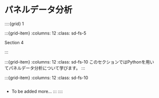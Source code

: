 # パネルデータ分析


::::{grid} 1

:::{grid-item}
:columns: 12
:class: sd-fs-5

Section 4

:::

:::{grid-item}
:columns: 12
:class: sd-fs-10
このセクションではPythonを用いてパネルデータ分析について学びます。
:::

:::{grid-item}
:columns: 12
:class: sd-fs-10

```{tableofcontents}
```
* To be added more...
:::
::::